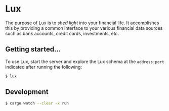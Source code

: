 # Lux

The purpose of Lux is to _shed light_ into your financial life. It accomplishes
this by providing a common interface to your various financial data sources such as bank accounts, credit cards, investments, etc.

## Getting started...

To use Lux, start the server and explore the Lux schema at the `address:port` indicated after running the following:

```sh
$ lux
```

## Development

```sh
$ cargo watch --clear -x run
```
